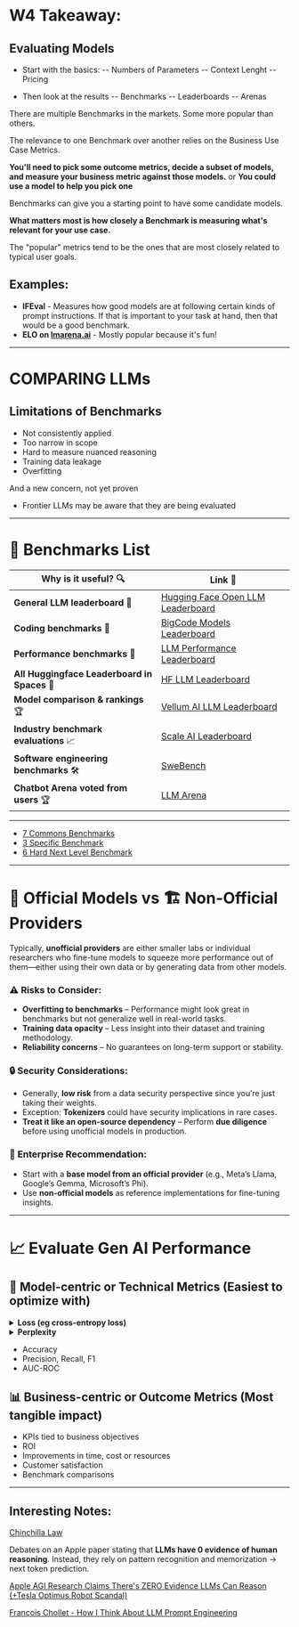 # W4 Takeaway:

## Evaluating Models 
- Start with the basics:
-- Numbers of Parameters
-- Context Lenght
-- Pricing

- Then look at the results
-- Benchmarks
-- Leaderboards 
-- Arenas

There are multiple Benchmarks in the markets. Some more popular than others.  

The relevance to one Benchmark over another relies on the Business Use Case Metrics.  

**You'll need to pick some outcome metrics, decide a subset of models, and measure your business metric against those models.**
or 
**You could use a model to help you pick one**  

Benchmarks can give you a starting point to have some candidate models.  

**What matters most is how closely a Benchmark is measuring what's relevant for your use case.**  

The "popular" metrics tend to be the ones that are most closely related to typical user goals.  

## Examples:  

- **IFEval** - Measures how good models are at following certain kinds of prompt instructions. If that is important to your task at hand, then that would be a good benchmark.  
- **ELO on [lmarena.ai](https://lmarena.ai)** - Mostly popular because it's fun!  

---

# COMPARING LLMs
## Limitations of Benchmarks

- Not consistently applied
- Too narrow in scope
- Hard to measure nuanced reasoning
- Training data leakage
- Overfitting

And a new concern, not yet proven

- Frontier LLMs may be aware that they are being evaluated

---

# 🚀 Benchmarks List  

| Why is it useful? 🔍 | Link 🔗 |
|----------------------|--------|
| **General LLM leaderboard** 🤗 | [Hugging Face Open LLM Leaderboard](https://huggingface.co/spaces/open-llm-leaderboard/open_llm_leaderboard#/) |
| **Coding benchmarks** 🤗 | [BigCode Models Leaderboard](https://huggingface.co/spaces/bigcode/bigcode-models-leaderboard) |
| **Performance benchmarks** 🤗 | [LLM Performance Leaderboard](https://huggingface.co/spaces/optimum/llm-perf-leaderboard) |
| **All Huggingface Leaderboard in Spaces** 🤗 | [HF LLM Leaderboard](https://huggingface.co/spaces?search=leaderboard) |
| **Model comparison & rankings** 🏆 | [Vellum AI LLM Leaderboard](https://www.vellum.ai/llm-leaderboard) |
| **Industry benchmark evaluations** 📈 | [Scale AI Leaderboard](https://scale.com/leaderboard) |
| **Software engineering benchmarks** 🛠️ | [SweBench](https://www.swebench.com/) |
| **Chatbot Arena voted from users** 🏆 | [LLM Arena](https://https://lmarena.ai/?leaderboard/) |

---

- [7 Commons Benchmarks](https://github.com/luismcapriles/llm_engineering_course/blob/main/notes/W4/img_7_common_benchmark.png)
- [3 Specific Benchmark](https://github.com/luismcapriles/llm_engineering_course/blob/main/notes/W4/img_3_specific_benchmark.png)
- [6 Hard  Next Level Benchmark](https://github.com/luismcapriles/llm_engineering_course/blob/main/notes/W4/img_6_hard_next_level_benchmark.png)

---
# 🏢 Official Models vs 🏗️ Non-Official Providers  

Typically, **unofficial providers** are either smaller labs or individual researchers who fine-tune models to squeeze more performance out of them—either using their own data or by generating data from other models.  

### ⚠️ Risks to Consider:
- **Overfitting to benchmarks** – Performance might look great in benchmarks but not generalize well in real-world tasks.
- **Training data opacity** – Less insight into their dataset and training methodology.
- **Reliability concerns** – No guarantees on long-term support or stability.  

### 🔒 Security Considerations:
- Generally, **low risk** from a data security perspective since you’re just taking their weights.
- Exception: **Tokenizers** could have security implications in rare cases.
- **Treat it like an open-source dependency** – Perform **due diligence** before using unofficial models in production.  

### 🏢 Enterprise Recommendation:
- Start with a **base model from an official provider** (e.g., Meta’s Llama, Google’s Gemma, Microsoft’s Phi).  
- Use **non-official models** as reference implementations for fine-tuning insights.  

---
# 📈 Evaluate Gen AI Performance 

## 🧠 Model-centric or Technical Metrics (**Easiest to optimize with**)

<details><summary><strong>Loss (eg cross-entropy loss)</strong></summary>
# Loss (e.g. cross-entropy loss)
Cross-entropy loss is a way of measuring how well a Generative AI (GenAI) model predicts probabilities for different possible outputs. It is commonly used when the model is generating text, images, or other structured outputs where multiple possible answers exist.

## Simple Analogy
Imagine you're playing a game where you have to guess the next word in a sentence. Your AI model predicts probabilities for several possible words. The closer the model’s predicted probability is to the correct answer, the better it performs.

## Mathematical Idea
Cross-entropy loss compares the predicted probabilities with the actual (ground truth) values. It gives a low loss when the model assigns a high probability to the correct answer and a high loss when the model assigns a low probability to the correct answer.

\[
\text{Loss} = - \sum_{i} y_i \log(\hat{y}_i)
\]

Where:

- \( y_i \) is the actual (true) label (1 for the correct class, 0 for others).
- \( \hat{y}_i \) is the predicted probability of class \( i \).
- The logarithm makes wrong predictions heavily penalized.

## In GenAI Context
For a text generation model, suppose we ask the model to complete:

**"The capital of France is ____."**  
If the model assigns:

- **"Paris"** → 80% probability  
- **"London"** → 15% probability  
- **"Berlin"** → 5% probability  

Since **"Paris"** is the correct answer, the cross-entropy loss would be **low** because the model assigned a high probability to the right answer. If it had predicted **"Berlin"** with a high probability instead, the loss would be **high**, signaling poor performance.

## Why It Matters?
Cross-entropy loss helps fine-tune the model by adjusting its weights so that it assigns higher probabilities to correct outputs over time, making the AI more accurate.

</details>

<details><summary><strong>Perplexity</strong></summary>
# Perplexity (PPL) Explained Simply

Perplexity is a way to measure how **confused** a language model is when making predictions.  

A lower perplexity means the model is **more confident** and better at predicting the next word, while a higher perplexity means the model is struggling.

## How Perplexity is Related to Cross-Entropy Loss

Perplexity (\( PPL \)) is directly derived from **cross-entropy loss**:

\[
PPL = e^{\text{Cross-Entropy Loss}}
\]

Since cross-entropy measures how well the predicted probabilities match the true ones, exponentiating it converts that loss into an interpretable score: **how many choices the model is effectively juggling at each step.**

## Intuitive Example

Imagine you're playing a "guess the next word" game, and the model has to complete:

**"The capital of France is ____."**

- **Good model (low perplexity):** Assigns **high probability** to **"Paris"** → Confident prediction.  
- **Bad model (high perplexity):** Assigns **similar probabilities** to **"Paris", "Berlin", and "London"** → More uncertain.  

- **If PPL = 1**, the model is perfect (it always predicts correctly).  
- **If PPL = 10**, the model is as uncertain as if it had 10 equally likely choices.  
- **If PPL = 100**, the model is struggling a lot.  

## Why Does Perplexity Matter in GenAI?

Perplexity is commonly used to evaluate **language models** like GPT, LLaMA, or T5. It helps answer:

- **How well does the model understand language?**  
- **Is it improving during training?** (Lower PPL = better)  
- **Which model version is better?** (Compare PPL scores)  

</details>

- Accuracy
- Precision, Recall, F1
- AUC-ROC



## 📊 Business-centric or Outcome Metrics (**Most tangible impact**)
- KPIs tied to business objectives
- ROI
- Improvements in time, cost or resources
- Customer satisfaction
- Benchmark comparisons



---

## Interesting Notes:
[Chinchilla Law](https://www.analyticsvidhya.com/blog/2024/09/chinchilla-scaling-law/)


Debates on an Apple paper stating that **LLMs have 0 evidence of human reasoning**. Instead, they rely on pattern recognition and memorization → next token prediction.  

[Apple AGI Research Claims There's ZERO Evidence LLMs Can Reason (+Tesla Optimus Robot Scandal)](https://chatgpt.com/share/6712d71e-add0-8012-9457-aba26302b31f)  

[François Chollet - How I Think About LLM Prompt Engineering](https://fchollet.substack.com/p/how-i-think-about-llm-prompt-engineering)  
